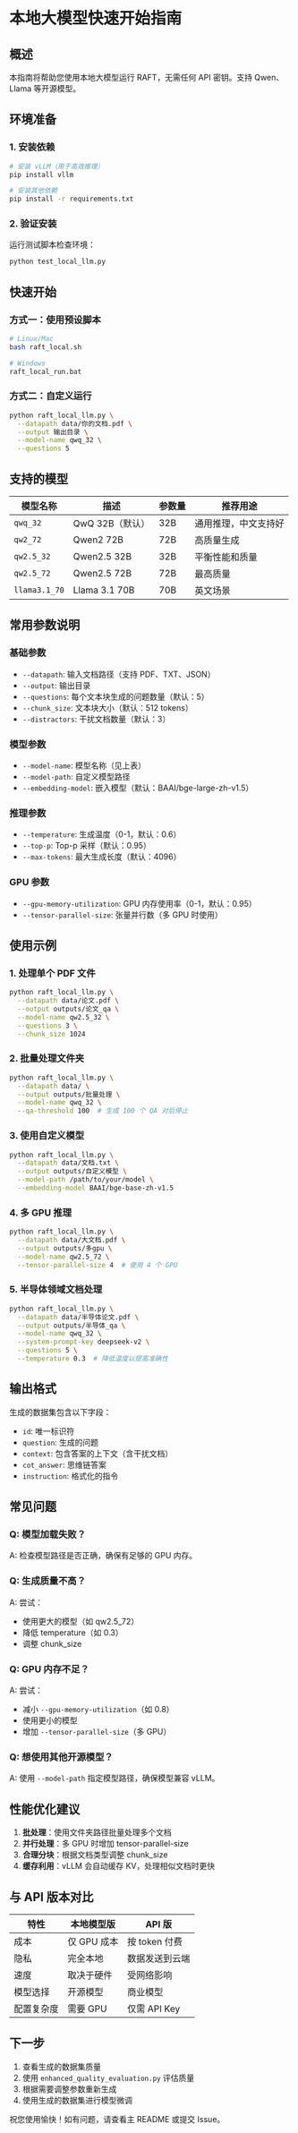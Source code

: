 # 本地大模型快速开始指南

## 概述

本指南将帮助您使用本地大模型运行 RAFT，无需任何 API 密钥。支持 Qwen、Llama 等开源模型。

## 环境准备

### 1. 安装依赖

```bash
# 安装 vLLM（用于高效推理）
pip install vllm

# 安装其他依赖
pip install -r requirements.txt
```

### 2. 验证安装

运行测试脚本检查环境：

```bash
python test_local_llm.py
```

## 快速开始

### 方式一：使用预设脚本

```bash
# Linux/Mac
bash raft_local.sh

# Windows
raft_local_run.bat
```

### 方式二：自定义运行

```bash
python raft_local_llm.py \
  --datapath data/你的文档.pdf \
  --output 输出目录 \
  --model-name qwq_32 \
  --questions 5
```

## 支持的模型

| 模型名称 | 描述 | 参数量 | 推荐用途 |
|---------|------|--------|---------|
| `qwq_32` | QwQ 32B（默认） | 32B | 通用推理，中文支持好 |
| `qw2_72` | Qwen2 72B | 72B | 高质量生成 |
| `qw2.5_32` | Qwen2.5 32B | 32B | 平衡性能和质量 |
| `qw2.5_72` | Qwen2.5 72B | 72B | 最高质量 |
| `llama3.1_70` | Llama 3.1 70B | 70B | 英文场景 |

## 常用参数说明

### 基础参数
- `--datapath`: 输入文档路径（支持 PDF、TXT、JSON）
- `--output`: 输出目录
- `--questions`: 每个文本块生成的问题数量（默认：5）
- `--chunk_size`: 文本块大小（默认：512 tokens）
- `--distractors`: 干扰文档数量（默认：3）

### 模型参数
- `--model-name`: 模型名称（见上表）
- `--model-path`: 自定义模型路径
- `--embedding-model`: 嵌入模型（默认：BAAI/bge-large-zh-v1.5）

### 推理参数
- `--temperature`: 生成温度（0-1，默认：0.6）
- `--top-p`: Top-p 采样（默认：0.95）
- `--max-tokens`: 最大生成长度（默认：4096）

### GPU 参数
- `--gpu-memory-utilization`: GPU 内存使用率（0-1，默认：0.95）
- `--tensor-parallel-size`: 张量并行数（多 GPU 时使用）

## 使用示例

### 1. 处理单个 PDF 文件

```bash
python raft_local_llm.py \
  --datapath data/论文.pdf \
  --output outputs/论文_qa \
  --model-name qw2.5_32 \
  --questions 3 \
  --chunk_size 1024
```

### 2. 批量处理文件夹

```bash
python raft_local_llm.py \
  --datapath data/ \
  --output outputs/批量处理 \
  --model-name qwq_32 \
  --qa-threshold 100  # 生成 100 个 QA 对后停止
```

### 3. 使用自定义模型

```bash
python raft_local_llm.py \
  --datapath data/文档.txt \
  --output outputs/自定义模型 \
  --model-path /path/to/your/model \
  --embedding-model BAAI/bge-base-zh-v1.5
```

### 4. 多 GPU 推理

```bash
python raft_local_llm.py \
  --datapath data/大文档.pdf \
  --output outputs/多gpu \
  --model-name qw2.5_72 \
  --tensor-parallel-size 4  # 使用 4 个 GPU
```

### 5. 半导体领域文档处理

```bash
python raft_local_llm.py \
  --datapath data/半导体论文.pdf \
  --output outputs/半导体_qa \
  --model-name qwq_32 \
  --system-prompt-key deepseek-v2 \
  --questions 5 \
  --temperature 0.3  # 降低温度以提高准确性
```

## 输出格式

生成的数据集包含以下字段：
- `id`: 唯一标识符
- `question`: 生成的问题
- `context`: 包含答案的上下文（含干扰文档）
- `cot_answer`: 思维链答案
- `instruction`: 格式化的指令

## 常见问题

### Q: 模型加载失败？
A: 检查模型路径是否正确，确保有足够的 GPU 内存。

### Q: 生成质量不高？
A: 尝试：
- 使用更大的模型（如 qw2.5_72）
- 降低 temperature（如 0.3）
- 调整 chunk_size

### Q: GPU 内存不足？
A: 尝试：
- 减小 `--gpu-memory-utilization`（如 0.8）
- 使用更小的模型
- 增加 `--tensor-parallel-size`（多 GPU）

### Q: 想使用其他开源模型？
A: 使用 `--model-path` 指定模型路径，确保模型兼容 vLLM。

## 性能优化建议

1. **批处理**：使用文件夹路径批量处理多个文档
2. **并行处理**：多 GPU 时增加 tensor-parallel-size
3. **合理分块**：根据文档类型调整 chunk_size
4. **缓存利用**：vLLM 会自动缓存 KV，处理相似文档时更快

## 与 API 版本对比

| 特性 | 本地模型版 | API 版 |
|-----|----------|--------|
| 成本 | 仅 GPU 成本 | 按 token 付费 |
| 隐私 | 完全本地 | 数据发送到云端 |
| 速度 | 取决于硬件 | 受网络影响 |
| 模型选择 | 开源模型 | 商业模型 |
| 配置复杂度 | 需要 GPU | 仅需 API Key |

## 下一步

1. 查看生成的数据集质量
2. 使用 `enhanced_quality_evaluation.py` 评估质量
3. 根据需要调整参数重新生成
4. 使用生成的数据集进行模型微调

祝您使用愉快！如有问题，请查看主 README 或提交 Issue。